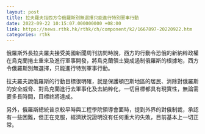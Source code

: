 ```yaml
---
layout: post
title: 拉夫羅夫指西方令俄羅斯別無選擇只能進行特別軍事行動
date: 2022-09-22 10:15:07.000000000 +08:00
link: https://news.rthk.hk/rthk/ch/component/k2/1667897-20220922.htm
categories: rthk
---
```


俄羅斯外長拉夫羅夫接受美國新聞周刊訪問時說，西方的行動令恐俄的新納粹政權在烏克蘭捲土重來及進行軍事開發，將烏克蘭領土變成遏制俄羅斯的根據地，西方令俄羅斯別無選擇，只能進行特別軍事行動。

拉夫羅夫說俄羅斯的行動目標很明確，就是保護頓巴斯地區的居民、消除對俄羅斯的安全威脅、對烏克蘭進行去軍事化及去納粹化，一切目標都具有現實性，無論需要多長時間，目標終將達成。

另外，俄羅斯總統普京較早時與工程學院領導會面時，提到外界的對俄制裁，承認有一些困難，但正在克服，經濟狀況證明沒有任何重大的失敗，目前基本上一切正常。
